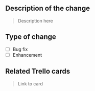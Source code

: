 ## Description of the change

> Description here

## Type of change
- [ ] Bug fix
- [ ] Enhancement

## Related Trello cards

> Link to card
